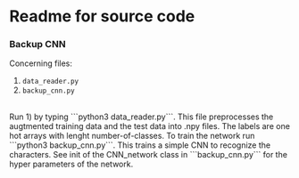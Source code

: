 # Readme for source code

### Backup CNN
Concerning files: 
1. ```data_reader.py```
2. ```backup_cnn.py```
<br />
Run 1) by typing ```python3 data_reader.py```. 
This file preprocesses the augtmented training data and the test data into .npy files. The labels are one hot arrays with lenght number-of-classes. 
To train the network run ```python3 backup_cnn.py```. This trains a simple CNN to recognize the characters. See init of the CNN_network class in ```backup_cnn.py``` for the hyper parameters of the network. 
